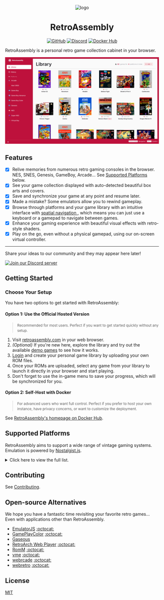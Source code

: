 <p align="center">
  <img src="public/assets/logo/logo-512x512.png" alt="logo" width="100" height="100">
  <h1 align="center">RetroAssembly</h1>
</p>

<p align="center">
  <a href="https://github.com/arianrhodsandlot/retroassembly"><img src="https://img.shields.io/github/stars/arianrhodsandlot/retroassembly" alt="GitHub"></a>
  <a href="https://discord.gg/gwaKRAYG6t"><img src="https://img.shields.io/discord/1129062038543548496?logo=discord" alt="Discord"></a>
  <a href="https://hub.docker.com/r/arianrhodsandlot/retroassembly"><img src="https://img.shields.io/docker/pulls/arianrhodsandlot/retroassembly" alt="Docker Hub"></a>
</p>

RetroAssembly is a personal retro game collection cabinet in your browser.

![library](public/assets/screenshots/library.jpeg)

## Features

- [x] Relive memories from numerous retro gaming consoles in the browser. NES, SNES, Genesis, GameBoy, Arcade... See [Supported Platforms](#supported-platforms) below.
- [x] See your game collection displayed with auto-detected beautiful box arts and covers.
- [x] Save and synchronize your game at any point and resume later.
- [x] Made a mistake? Some emulators allow you to rewind gameplay.
- [x] Browse through platforms and your game library with an intuitive interface with [spatial navigation
](https://en.wikipedia.org/wiki/Spatial_navigation), which means you can just use a keyboard or a gamepad to navigate between games.
- [x] Enhance your gaming experience with beautiful visual effects with retro-style shaders.
- [x] Play on the go, even without a physical gamepad, using our on-screen virtual controller.

---

Share your ideas to our community and they may appear here later!

<a href="https://discord.gg/gwaKRAYG6t">
  <picture>
    <source media="(prefers-color-scheme: light)" srcset="https://invidget.switchblade.xyz/gwaKRAYG6t?theme=light">
    <source media="(prefers-color-scheme: dark)" srcset="https://invidget.switchblade.xyz/gwaKRAYG6t">
    <img alt="Join our Discord server" src="https://invidget.switchblade.xyz/gwaKRAYG6t?theme=light">
  </picture>
</a>

## Getting Started

### Choose Your Setup
You have two options to get started with RetroAssembly:

#### Option 1: Use the Official Hosted Version
> <small>Recommended for most users. Perfect if you want to get started quickly without any setup.</small>

1. Visit [retroassembly.com](https://retroassembly.com/) in your web browser.
2. *(Optional)* If you're new here, explore the library and try out the available [demo games](https://retroassembly.com/demo) to see how it works.
3. [Login](https://retroassembly.com/login) and create your personal game library by uploading your own ROM files.
4. Once your ROMs are uploaded, select any game from your library to launch it directly in your browser and start playing.
5. Don't forget to use the in-game menu to save your progress, which will be synchronized for you.

#### Option 2: Self-Host with Docker
> <small>For advanced users who want full control. Perfect if you prefer to host your own instance, have privacy concerns, or want to customize the deployment.</small>

See [RetroAssembly's homepage on Docker Hub](https://hub.docker.com/r/arianrhodsandlot/retroassembly#quick-start).

## Supported Platforms

RetroAssembly aims to support a wide range of vintage gaming systems. Emulation is powered by [Nostalgist.js](https://nostalgist.js.org/).

<details>
  <summary>Click here to view the full list.</summary>

  | Console | Available Emulators |
  | - | - |
  | Arcade | `fbneo`, `mame2003_plus` |
  | Atari 2600 | `stella2014` |
  | Atari 5200 | `a5200` |
  | Atari 7800 | `prosystem` |
  | Atari Lynx | `mednafen_lynx` |
  | Channel F | `freechaf` |
  | ColecoVision | `gearcoleco` |
  | Famicom Disk System | `fceumm`, `nestopia` |
  | Game & Watch | `gw` |
  | Game Boy | `mgba`, `gearboy`, `gambatte`, `tgbdual` |
  | Game Boy Advance | `mgba`, `vba_next` |
  | Game Boy Color | `mgba`, `gearboy`, `gambatte`, `tgbdual` |
  | Game Gear | `genesis_plus_gx`, `gearsystem` |
  | Genesis / Megadrive | `genesis_plus_gx` |
  | Magnavox - Odyssey2 / Philips Videopac+ | `o2em` |
  | Master System | `genesis_plus_gx`, `picodrive`, `gearsystem` |
  | Neo Geo Pocket | `mednafen_ngp` |
  | Neo Geo Pocket Color | `mednafen_ngp` |
  | NES / Family Computer | `fceumm`, `nestopia`, `quicknes` |
  | PC Engine (TurboGrafx 16) | `mednafen_pce_fast` |
  | Sega SG-1000 | `gearsystem` |
  | Super NES / Super Famicom | `snes9x`, `snes9x2002`, `snes9x2005`, `snes9x2010` |
  | Virtual Boy | `mednafen_vb` |
  | WonderSwan | `mednafen_wswan` |
  | WonderSwan Color | `mednafen_wswan` |

</details>

## Contributing
See [Contributing](docs/contributing.md).

## Open-source Alternatives
We hope you have a fantastic time revisiting your favorite retro games... Even with applications other than RetroAssembly.

- [EmulatorJS](https://emulatorjs.org) [:octocat:](https://github.com/EmulatorJS/EmulatorJS)
- [GamePlayColor](https://gameplaycolor.com) [:octocat:](https://github.com/gameplaycolor/gameplaycolor)
- [Gaseous](https://github.com/gaseous-project/gaseous-server)
- [RetroArch Web Player](https://web.libretro.com) [:octocat:](https://github.com/libretro/RetroArch/tree/master/pkg/emscripten)
- [RomM](https://romm.app/) [:octocat:](https://github.com/rommapp/romm)
- [vme](https://gitgalu.github.io/vme/) [:octocat:](https://github.com/gitGalu/vme)
- [webrcade](https://www.webrcade.com) [:octocat:](https://github.com/webrcade/webrcade)
- [webretro](https://binbashbanana.github.io/webretro/) [:octocat:](https://github.com/BinBashBanana/webretro)

## License
[MIT](license)
